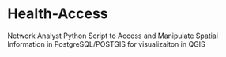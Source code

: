 # Health-Access
Network Analyst Python Script to Access and Manipulate Spatial Information in PostgreSQL/POSTGIS for visualizaiton in QGIS
